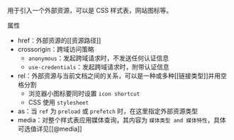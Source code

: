 用于引入一个外部资源，可以是 CSS 样式表，网站图标等。

属性
- href：外部资源的[[资源路径]]
- crossorigin：跨域访问策略
	- `anonymous`：发起跨域请求时，不发送任何认证信息
	- `use-credentials`：发起跨域请求时，附带认证信息
- rel：外部资源与当前文档之间的关系，可以是一种或多种[[链接类型]]并用空格分割
	- 浏览器小图标要同时设置 `icon shortcut`
	- CSS 使用 `stylesheet`
- as：当 `ref` 为 `preload` 或 `prefetch` 时，在这里指定外部资源类型
- media：对整个样式表应用媒体查询，其内容为 `媒体类型 and 媒体特性`，具体可选值详见[[@media]]